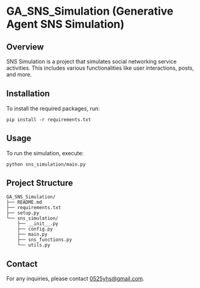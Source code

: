 # GA_SNS_Simulation (Generative Agent SNS Simulation)

## Overview
SNS Simulation is a project that simulates social networking service activities. This includes various functionalities like user interactions, posts, and more.

## Installation
To install the required packages, run:
```
pip install -r requirements.txt
```

## Usage
To run the simulation, execute:
```
python sns_simulation/main.py
```

## Project Structure
```
GA_SNS_Simulation/
├── README.md
├── requirements.txt
├── setup.py
└── sns_simulation/
    ├── __init__.py
    ├── config.py
    ├── main.py
    ├── sns_functions.py
    └── utils.py
```

## Contact
For any inquiries, please contact 0525yhs@gmail.com.